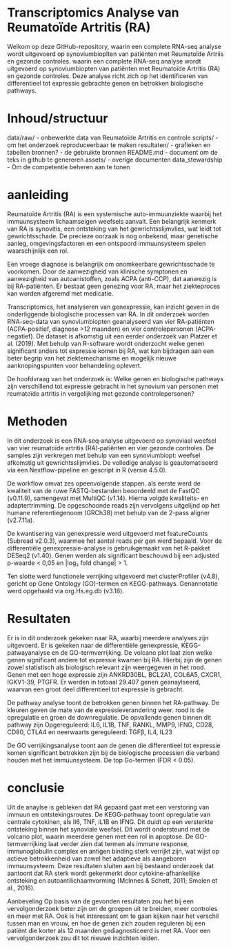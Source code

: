 # Transcriptomics Analyse van Reumatoïde Artritis (RA)
Welkom op deze GitHub-repository, waarin een complete RNA-seq analyse wordt uitgevoerd op synoviumbioplten van patiënten met Reumatoïde Artriis en gezonde controles. waarin een complete RNA-seq analyse wordt uitgevoerd op synoviumbiopten van patiënten met Reumatoïde Artritis (RA) en gezonde controles. Deze analyse richt zich op het identificeren van differentieel tot expressie gebrachte genen en betrokken biologische pathways.

# Inhoud/structuur
data/raw/ - onbewerkte data van Reumatoïde Artritis en controle 
scripts/ - om het onderzoek reproduceerbaar te maken
resultaten/ - grafieken en tabellen 
bronnen? - de gebruikte bronnen 
README.md - document om de teks in github te genereren 
assets/ - overige documenten
data_stewardship - Om de competentie beheren aan te tonen


# aanleiding

Reumatoïde Artritis (RA) is een systemische auto-immuunziekte waarbij het immuunsysteem lichaamseigen weefsels aanvalt. Een belangrijk kenmerk van RA is synovitis, een ontsteking van het gewrichtsslijmvlies, wat leidt tot gewrichtsschade. De precieze oorzaak is nog onbekend, maar genetische aanleg, omgevingsfactoren en een ontspoord immuunsysteem spelen waarschijnlijk een rol.

Een vroege diagnose is belangrijk om onomkeerbare gewrichtsschade te voorkomen. Door de aanwezigheid van klinische symptonen en aanwezigheid van autoanistoffen, zoals ACPA (anti-CCP), dat aanwezig is bij RA-patiënten. Er bestaat geen genezing voor RA, maar het ziekteproces kan worden afgeremd met medicatie.

Transcriptomics, het analyseren van genexpressie, kan inzicht geven in de onderliggende biologische processen van RA. In dit onderzoek worden RNA-seq-data van synoviumbiopten geanalyseerd van vier RA-patiënten (ACPA-positief, diagnose >12 maanden) en vier controlepersonen (ACPA-negatief). De dataset is afkomstig uit een eerder onderzoek van Platzer et al. (2019). Met behulp van R-software wordt onderzocht welke genen significant anders tot expressie komen bij RA, wat kan bijdragen aan een beter begrip van het ziektemechanisme en mogelijk nieuwe aanknopingspunten voor behandeling oplevert.

De hoofdvraag van het onderzoek is: Welke genen en biologische pathways zijn verschillend tot expressie gebracht in het synovium van personen met reumatoïde artritis in vergelijking met gezonde controlepersonen?

# Methoden
In dit onderzoek is een RNA‑seq‑analyse uitgevoerd op synoviaal weefsel van vier reumatoïde artritis (RA)‑patiënten en vier gezonde controles. De samples zijn verkregen met behulp van een synoviumbiopt: weefsel afkomstig uit gewrichtsslijmvlies. De volledige analyse is geautomatiseerd via een Nextflow-pipeline en gescript in R (versie 4.5.0). 

De workflow omvat zes opeenvolgende stappen. als eerste werd de kwaliteit van de ruwe FASTQ-bestanden beoordeeld met de FastQC (v0.11.9), samengevat met MultiQC (v1.14). Hierna volgde kwaliteits- en adaptertrimming. De opgeschoonde reads zijn vervolgens uitgelijnd op het humane referentiegenoom (GRCh38) met behulp van de 2-pass aligner (v2.7.11a).

De kwantisering van genexpressie werd uitgevoerd met featureCounts (Subread v2.0.3), waarmee het aantal reads per gen werd bepaald. Voor de differentiële genexpressie-analyse is gebruikgemaakt van het R-pakket DESeq2 (v1.40). Genen werden als significant beschouwd bij een adjusted p-waarde < 0,05 en |log₂ fold change| > 1.

Ten slotte werd functionele verrijking uitgevoerd met clusterProfiler (v4.8), gericht op Gene Ontology (GO)-termen en KEGG-pathways. Genannotatie werd opgehaald via org.Hs.eg.db (v3.18).

# Resultaten
Er is in dit onderzoek gekeken naar RA, waarbij meerdere analyses zijn uitgevoerd. Er is gekeken naar de differentiële genexpressie, KEGG-patwayanalyse en de GO-termverrijking. 
De volcano plot laat zien welke genen significant andere tot expressie kwamen bij RA. Hierbij zijn de genen zowel statistisch als biologisch relevant zijn weergegeven in het rood. Genen met een hoge expressie zijn ANKRD30BL, BCL2A1, COL6A5, CXCR1, IGKV1-39, PTGFR. Er werden in totoaal 29.407 genen geanaylseerd, waarvan een groot deel differentieel tot expressie is gebracht. 

De pathway analyse toont de betrokken genen binnen het RA-pathway. De kleuren geven de mate van de expressieverandering weer. rood is de opregulatie en groen de downregulatie. De opvallende genen binnen dit pathway zijn Opgereguleerd: IL6, IL1B, TNF, RANKL, MMP9, IFNG, CD28, CD80, CTLA4 en neerwaarts gereguleerd: TGFβ, IL4, IL23

De GO verrijkingsanalyse toont aan de genen die differentieel tot expressie komen significant betrokken zijn bij de biologische processien die verband houden met het immuunsysteem. De top Go-termen (FDR < 0.05). 


# conclusie
Uit de anaylse is gebleken dat RA gepaard gaat met een verstoring van immuun en ontstekingsroutes. De KEGG-pathway toont opregulatie van centrale cytokinen, als Il6, TNF, iL1B en IFNG. Dit duidt op een versterkte ontsteking binnen het synoviale weefsel. Dit wordt ondersteund met de volcano plot, waarin meerdere genen met een rol in apoptose. De GO-termverrijking laat verder zien dat termen als immune response, immunoglobulin complex en antigen binding sterk verrijkt zijn, wat wijst op actieve betrokkenheid van zowel het adaptieve als aangeboren immuunsysteem.
Deze resultaten sluiten aan bij bestaand onderzoek dat aantoont dat RA sterk wordt gekenmerkt door cytokine-afhankelijke ontsteking en autoantilichaamvorming (McInnes & Schett, 2011; Smolen et al., 2016).

Aanbeveling
Op basis van de gevonden resultaten zou het bij een vervolgonderzoek beter zijn om de groepen uit te breiden, meer controles en meer met RA. Ook is het interessant om te gaan kijken naar het verschil tussen man en vrouw, en hoe de genen zich zouden reguleren bij een patiënt die korter als 12 maanden gediagnosticeerd is met RA. Voor een vervolgonderzoek zou dit tot nieuwe inzichten leiden. 





